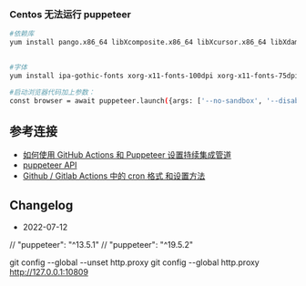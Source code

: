 ### Centos 无法运行 puppeteer

```bash
#依赖库
yum install pango.x86_64 libXcomposite.x86_64 libXcursor.x86_64 libXdamage.x86_64 libXext.x86_64 libXi.x86_64 libXtst.x86_64 cups-libs.x86_64 libXScrnSaver.x86_64 libXrandr.x86_64 GConf2.x86_64 alsa-lib.x86_64 atk.x86_64 gtk3.x86_64 -y
 

#字体
yum install ipa-gothic-fonts xorg-x11-fonts-100dpi xorg-x11-fonts-75dpi xorg-x11-utils xorg-x11-fonts-cyrillic xorg-x11-fonts-Type1 xorg-x11-fonts-misc -y

#启动浏览器代码加上参数：
const browser = await puppeteer.launch({args: ['--no-sandbox', '--disable-setuid-sandbox']});

```

## 参考连接

* [如何使用 GitHub Actions 和 Puppeteer 设置持续集成管道](https://www.freecodecamp.org/chinese/news/continuous-integration-with-github-actions-and-puppeteer/)
* [puppeteer API](https://pptr.dev/api/puppeteer.frame)
* [Github / Gitlab Actions 中的 cron 格式 和设置方法](https://blog.csdn.net/Ximerr/article/details/123501772)

## Changelog

* 2022-07-12

// "puppeteer": "^13.5.1"
// "puppeteer": "^19.5.2"

git config --global --unset http.proxy
git config --global http.proxy http://127.0.0.1:10809